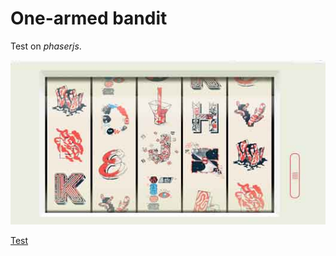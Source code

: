 
# One-armed bandit

Test on *phaserjs*.  
  
  
![pic](https://github.com/fire888/bandit/blob/master/styles/screenshot.jpg)  
  
  
[Test]( http://js.otrisovano.ru/tests/10testtask/ )  


